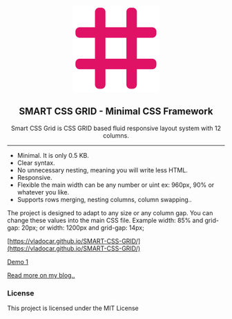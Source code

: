 <p align="center"><img src="smart-grid-logo.svg" /></p>

<h2 align="center" style="border:0 !important"> SMART CSS GRID - Minimal CSS Framework </h2>

<p align="center"> Smart CSS Grid is CSS GRID based fluid responsive layout system with 12 columns. </p> 

<hr/>

* Minimal. It is only 0.5 KB. 
* Clear syntax. 
* No unnecessary nesting, meaning you will write less HTML.
* Responsive.
* Flexible the main width can be any number or uint ex: 960px, 90% or whatever you like.
* Supports rows merging, nesting columns, column swapping..

The project is designed to adapt to any size or any column gap. You can change these values into the main CSS file. Example width: 85% and grid-gap: 20px; or width: 1200px and grid-gap: 14px;

[https://vladocar.github.io/SMART-CSS-GRID/](https://vladocar.github.io/SMART-CSS-GRID/)

[Demo 1](https://vladocar.github.io/SMART-CSS-GRID/Smart-Grid-Demo.html)

[Read more on my blog..](http://www.vcarrer.com/2018/05/smart-css-grid.html)

### License

This project is licensed under the MIT License
